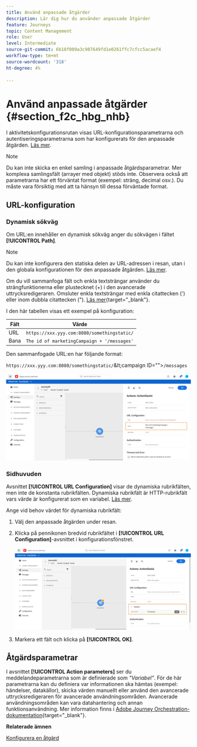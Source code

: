 ```yaml
---
title: Använd anpassade åtgärder
description: Lär dig hur du använder anpassade åtgärder
feature: Journeys
topic: Content Management
role: User
level: Intermediate
source-git-commit: 6b18f009a3c907649fd1e0261ffc7cfcc5acaef4
workflow-type: tm+mt
source-wordcount: '318'
ht-degree: 4%

---
```


# Använd anpassade åtgärder {#section_f2c_hbg_nhb}

I aktivitetskonfigurationsrutan visas URL-konfigurationsparametrarna och autentiseringsparametrarna som har konfigurerats för den anpassade åtgärden. [Läs mer](../action/about-custom-action-configuration.md).

>[!NOTE]
>
>Du kan inte skicka en enkel samling i anpassade åtgärdsparametrar. Mer komplexa samlingsfält (arrayer med objekt) stöds inte.  Observera också att parametrarna har ett förväntat format (exempel: sträng, decimal osv.). Du måste vara försiktig med att ta hänsyn till dessa förväntade format.

## URL-konfiguration

### Dynamisk sökväg

Om URL:en innehåller en dynamisk sökväg anger du sökvägen i fältet **[!UICONTROL Path]**.

>[!NOTE]
>
>Du kan inte konfigurera den statiska delen av URL-adressen i resan, utan i den globala konfigurationen för den anpassade åtgärden. [Läs mer](../action/about-custom-action-configuration.md).

Om du vill sammanfoga fält och enkla textsträngar använder du strängfunktionerna eller plustecknet (+) i den avancerade uttrycksredigeraren. Omsluter enkla textsträngar med enkla citattecken (&#39;) eller inom dubbla citattecken (&quot;). [Läs mer](https://experienceleague.adobe.com/docs/journeys/using/building-advanced-conditions-journeys/expressionadvanced.html){target=&quot;_blank&quot;}.

I den här tabellen visas ett exempel på konfiguration:

| Fält | Värde |
| --- | --- |
| URL | `https://xxx.yyy.com:8080/somethingstatic/` |
| Bana | `The id of marketingCampaign + '/messages'` |

Den sammanfogade URL:en har följande format:

`https://xxx.yyy.com:8080/somethingstatic/`\&lt;campaign ID=&quot;&quot;>`/messages`

![](../assets/journey-custom-action-url.png)

### Sidhuvuden

Avsnittet **[!UICONTROL URL Configuration]** visar de dynamiska rubrikfälten, men inte de konstanta rubrikfälten. Dynamiska rubrikfält är HTTP-rubrikfält vars värde är konfigurerat som en variabel. [Läs mer](../action/about-custom-action-configuration.md).

Ange vid behov värdet för dynamiska rubrikfält:

1. Välj den anpassade åtgärden under resan.
1. Klicka på pennikonen bredvid rubrikfältet i **[!UICONTROL URL Configuration]**-avsnittet i konfigurationsfönstret.

   ![](../assets/journey-dynamicheaderfield.png)

1. Markera ett fält och klicka på **[!UICONTROL OK]**.

## Åtgärdsparametrar

I avsnittet **[!UICONTROL Action parameters]** ser du meddelandeparametrarna som är definierade som _&quot;Variabel&quot;_. För de här parametrarna kan du definiera var informationen ska hämtas (exempel: händelser, datakällor), skicka värden manuellt eller använd den avancerade uttrycksredigeraren för avancerade användningsområden. Avancerade användningsområden kan vara datahantering och annan funktionsanvändning. Mer information finns i [Adobe Journey Orchestration-dokumentation](https://experienceleague.adobe.com/docs/journeys/using/building-advanced-conditions-journeys/expressionadvanced.html){target=&quot;_blank&quot;}.

**Relaterade ämnen**

[Konfigurera en åtgärd](../action/about-custom-action-configuration.md)
